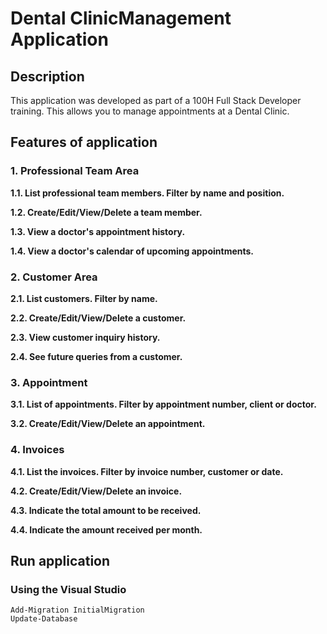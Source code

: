# Dental ClinicManagement Application
## Description
This application was developed as part of a 100H Full Stack Developer training. This allows you to manage appointments at a Dental Clinic.

## Features of application
### 1. Professional Team Area
**1.1. List professional team members. Filter by name and position.**

**1.2. Create/Edit/View/Delete a team member.**

**1.3. View a doctor's appointment history.**

**1.4. View a doctor's calendar of upcoming appointments.**


### 2. Customer Area
**2.1. List customers. Filter by name.**

**2.2. Create/Edit/View/Delete a customer.**

**2.3. View customer inquiry history.**

**2.4. See future queries from a customer.**


### 3. Appointment
**3.1. List of appointments. Filter by appointment number, client or doctor.**

**3.2. Create/Edit/View/Delete an appointment.**


### 4. Invoices
**4.1. List the invoices. Filter by invoice number, customer or date.**

**4.2. Create/Edit/View/Delete an invoice.**

**4.3. Indicate the total amount to be received.**

**4.4. Indicate the amount received per month.**

## Run application
### Using the Visual Studio
```properties 
Add-Migration InitialMigration
Update-Database
```

